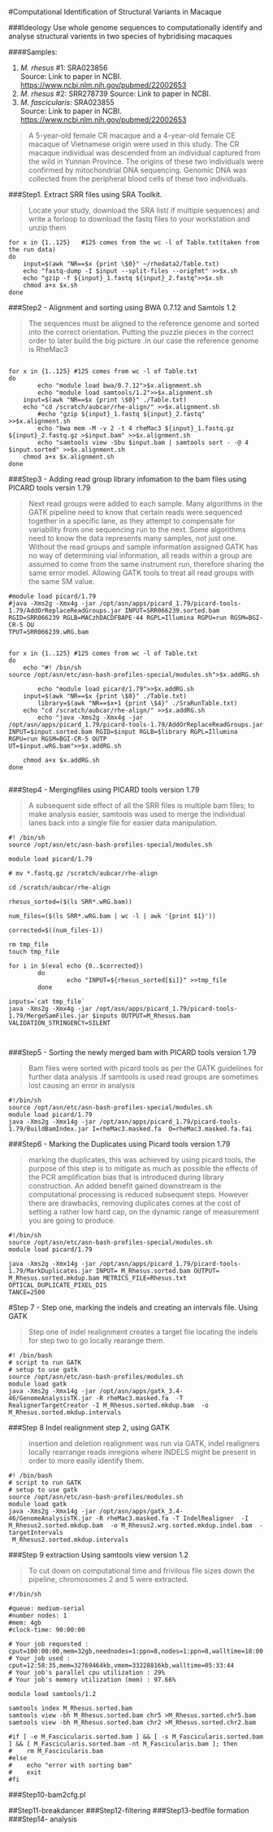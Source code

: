 #Computational Identification of Structural Variants in Macaque 

###Ideology
Use whole genome sequences to computationally identify and analyse structural varients in two species of hybridising macaques

####Samples:   
1. _M. rhesus_ #1:  SRA023856  
    Source: Link to paper in NCBI.   https://www.ncbi.nlm.nih.gov/pubmed/22002653
2. _M. rhesus_ #2: SRR278739 
    Source: Link to paper in NCBI.   
3. _M. fascicularis_: SRA023855  
    Source: Link to paper in NCBI. https://www.ncbi.nlm.nih.gov/pubmed/22002653  

>A 5-year-old female CR macaque and a 4-year-old female CE macaque of Vietnamese origin were used in this study. The CR macaque individual was descended from an individual captured from the wild in Yunnan Province. The origins of these two individuals were confirmed by mitochondrial DNA sequencing. Genomic DNA was collected from the peripheral blood cells of these two individuals.

###Step1. Extract SRR files using SRA Toolkit. 
>Locate your study,  download the SRA list( if multiple sequences) and write a forloop to download the fastq files to your workstation and unzip them 


```Shell
for x in {1..125}   #125 comes from the wc -l of Table.txt(taken from the run data)
do
    input=$(awk "NR==$x {print \$0}" ~/rhedata2/Table.txt)
    echo "fastq-dump -I $input --split-files --origfmt" >>$x.sh
    echo "gzip -f ${input}_1.fastq ${input}_2.fastq">>$x.sh 
    chmod a+x $x.sh
done
```

                                                                                                                                           
###Step2 - Alignment and sorting using BWA 0.7.12 and Samtols 1.2

>The sequences must be aligned to the reference genome and sorted into the correct orientation. Putting the puzzle pieces in the correct order to later build the big picture .In our case the reference genome is RheMac3 

```Shell
                                            
for x in {1..125} #125 comes from wc -l of Table.txt                                                                                                                                                    
do
        echo "module load bwa/0.7.12">$x.alignment.sh
        echo "module load samtools/1.2">>$x.alignment.sh
    input=$(awk "NR==$x {print \$0}" ./Table.txt)
    echo "cd /scratch/aubcar/rhe-align/" >>$x.alignment.sh
        #echo "gzip ${input}_1.fastq ${input}_2.fastq" >>$x.alignment.sh                                                                                                                                
        echo "bwa mem -M -v 2 -t 4 rheMac3 ${input}_1.fastq.gz ${input}_2.fastq.gz >$input.bam" >>$x.alignment.sh
        echo "samtools view -Sbu $input.bam | samtools sort - -@ 4 $input.sorted" >>$x.alignment.sh
    chmod a+x $x.alignment.sh
done
```

###Step3 - Adding read group library infomation to the bam files using PICARD tools versin 1.79

>Next read groups were added to each sample. Many algorithms in the GATK pipeline need to know that certain reads were sequenced together in a specific lane, as they attempt to compensate for variability from one sequencing run to the next. Some algorithms need to know the data represents many samples, not just one. Without the read groups and sample information assigned GATK has no way of determining vial information, all reads within a group are assumed to come from the same instrument run, therefore sharing the same error model. Allowing GATK tools to treat all read groups with the same SM value.

```Shell
#module load picard/1.79
#java -Xms2g -Xmx4g -jar /opt/asn/apps/picard_1.79/picard-tools-1.79/AddOrReplaceReadGroups.jar INPUT=SRR066239.sorted.bam RGID=SRR066239 RGLB=MACzhDACDFBAPE-44 RGPL=Illumina RGPU=run RGSM=BGI-CR-5 OU
TPUT=SRR066239.wRG.bam  


for x in {1..125} #125 comes from wc -l of Table.txt
do 
    echo "#! /bin/sh 
source /opt/asn/etc/asn-bash-profiles-special/modules.sh">$x.addRG.sh

        echo "module load picard/1.79">>$x.addRG.sh
    input=$(awk "NR==$x {print \$0}" ./Table.txt)
        library=$(awk "NR==$x+1 {print \$4}" ./SraRunTable.txt)
    echo "cd /scratch/aubcar/rhe-align/" >>$x.addRG.sh
        echo "java -Xms2g -Xmx4g -jar /opt/asn/apps/picard_1.79/picard-tools-1.79/AddOrReplaceReadGroups.jar INPUT=$input.sorted.bam RGID=$input RGLB=$library RGPL=Illumina RGPU=run RGSM=BGI-CR-5 OUTP
UT=$input.wRG.bam">>$x.addRG.sh

    chmod a+x $x.addRG.sh
done


```

###Step4 - Mergingfiles using PICARD tools version 1.79
>A subsequent side effect of all the SRR files is multiple bam files; to make analysis easier, samtools was used to merge the individual lanes back into a single file for easier data manipulation.

```Shell
#! /bin/sh 
source /opt/asn/etc/asn-bash-profiles-special/modules.sh

module load picard/1.79

# mv *.fastq.gz /scratch/aubcar/rhe-align

cd /scratch/aubcar/rhe-align 

rhesus_sorted=($(ls SRR*.wRG.bam))

num_files=($(ls SRR*.wRG.bam | wc -l | awk '{print $1}'))

corrected=$((num_files-1))

rm tmp_file
touch tmp_file

for i in $(eval echo {0..$corrected})
        do      
                echo "INPUT=${rhesus_sorted[$i]}" >>tmp_file
        done

inputs=`cat tmp_file`
java -Xms2g -Xmx4g -jar /opt/asn/apps/picard_1.79/picard-tools-1.79/MergeSamFiles.jar $inputs OUTPUT=M_Rhesus.bam VALIDATION_STRINGENCY=SILENT



```

###Step5 - Sorting the newly merged bam with PICARD tools version 1.79
>Bam files were sorted with picard tools as per the GATK guidelines for further data analysis .If samtools is used read groups are sometimes lost causing an error in analysis


```Shell
#!/bin/sh
source /opt/asn/etc/asn-bash-profiles-special/modules.sh
module load picard/1.79
java -Xms2g -Xmx14g -jar /opt/asn/apps/picard_1.79/picard-tools-1.79/BuildBamIndex.jar I=rheMac3.masked.fa  O=rheMac3.masked.fa.fai
```

###Step6 - Marking the Duplicates using Picard tools version 1.79
>marking the duplicates, this was achieved by using picard tools, the purpose of this step is to mitigate as much as possible the effects of the PCR amplification bias that is introduced during library construction. An added benefit gained downstream is the computational processing is reduced subsequent steps. However there are drawbacks, removing duplicates comes at the cost of setting a rather low hard cap, on the dynamic range of measurement you are going to produce.

```Shell
#!/bin/sh
source /opt/asn/etc/asn-bash-profiles-special/modules.sh
module load picard/1.79

java -Xms2g -Xmx14g -jar /opt/asn/apps/picard_1.79/picard-tools-1.79/MarkDuplicates.jar INPUT= M_Rhesus.sorted.bam OUTPUT= M_Rhesus.sorted.mkdup.bam METRICS_FILE=Rhesus.txt OPTICAL_DUPLICATE_PIXEL_DIS
TANCE=2500 
```

#Step 7 - Step one, marking the indels and creating an intervals file. Using GATK 
> Step one of indel realignment creates a target file locating the indels for step two to go locally rearange them. 
```Shell
#! /bin/bash
# script to run GATK
# setup to use gatk
source /opt/asn/etc/asn-bash-profiles/modules.sh
module load gatk 
java -Xms2g -Xmx14g -jar /opt/asn/apps/gatk_3.4-46/GenomeAnalysisTK.jar -R rheMac3.masked.fa  -T RealignerTargetCreator -I M_Rhesus.sorted.mkdup.bam  -o M_Rhesus.sorted.mkdup.intervals
```

###Step 8 Indel realignment step 2, using GATK 
>insertion and deletion realignment was run via GATK, indel realigners locally rearrange reads inregions where INDELS might be present in order to more easily identify them.
```Shell
#! /bin/bash
# script to run GATK
# setup to use gatk
source /opt/asn/etc/asn-bash-profiles/modules.sh
module load gatk 
java -Xms2g -Xmx14g -jar /opt/asn/apps/gatk_3.4-46/GenomeAnalysisTK.jar -R rheMac3.masked.fa -T IndelRealigner  -I M_Rhesus2.sorted.mkdup.bam  -o M_Rhesus2.wrg.sorted.mkdup.indel.bam  -targetIntervals
 M_Rhesus2.sorted.mkdup.intervals
```

###Step 9 extraction Using samtools view version 1.2
>To cut down on computational time and frivilous file sizes down the pipeline, chromosomes 2 and 5 were extracted. 
```Shell
#!/bin/sh

#queue: medium-serial
#number nodes: 1
#mem: 4gb
#clock-time: 90:00:00 

# Your job requested : cput=100:00:00,mem=32gb,neednodes=1:ppn=8,nodes=1:ppn=8,walltime=18:00:00
# Your job used : cput=12:58:35,mem=32769464kb,vmem=33228816kb,walltime=05:33:44
# Your job's parallel cpu utilization : 29%
# Your job's memory utilization (mem) : 97.66%

module load samtools/1.2

samtools index M_Rhesus.sorted.bam
samtools view -bh M_Rhesus.sorted.bam chr5 >M_Rhesus.sorted.chr5.bam
samtools view -bh M_Rhesus.sorted.bam chr2 >M_Rhesus.sorted.chr2.bam

#if [ -e M_Fascicularis.sorted.bam ] && [ -s M_Fascicularis.sorted.bam ] && [ M_Fascicularis.sorted.bam -nt M_Fascicularis.bam ]; then
#    rm M_Fascicularis.bam
#else
#    echo "error with sorting bam"
#    exit
#fi

```

###Step10-bam2cfg.pl

##Step11-breakdancer
###Step12-filtering
###Step13-bedfile formation
###Step14- analysis 




